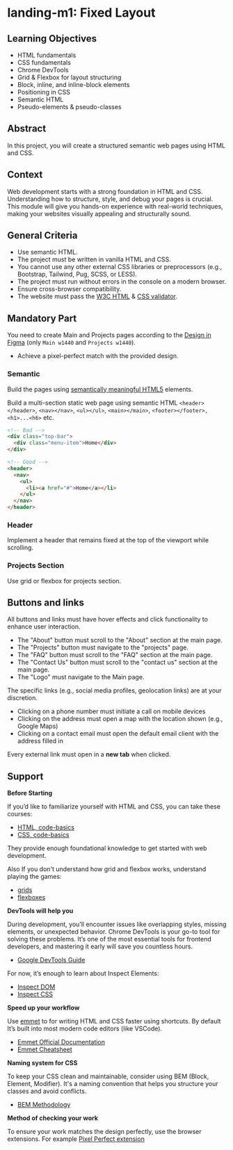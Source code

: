 # landing-m1: Fixed Layout

## Learning Objectives

- HTML fundamentals
- CSS fundamentals
- Chrome DevTools
- Grid & Flexbox for layout structuring
- Block, inline, and inline-block elements
- Positioning in CSS
- Semantic HTML
- Pseudo-elements & pseudo-classes

## Abstract

In this project, you will create a structured semantic web pages using HTML and CSS.

## Context

Web development starts with a strong foundation in HTML and CSS. Understanding how to structure, style, and debug your pages is crucial. This module will give you hands-on experience with real-world techniques, making your websites visually appealing and structurally sound.

## General Criteria

- Use semantic HTML.
- The project must be written in vanilla HTML and CSS.
- You cannot use any other external CSS libraries or preprocessors (e.g., Bootstrap, Tailwind, Pug, SCSS, or LESS).
- The project must run without errors in the console on a modern browser.
- Ensure cross-browser compatibility.
- The website must pass the [W3C HTML](https://validator.w3.org/) & [CSS validator](http://jigsaw.w3.org/css-validator/).

## Mandatory Part

You need to create Main and Projects pages according to the [Design in Figma](TODO) (only `Main w1440` and `Projects w1440`).

- Achieve a pixel-perfect match with the provided design.

### Semantic

Build the pages using [semantically meaningful HTML5](https://www.w3schools.com/html/html5_semantic_elements.asp) elements.

Build a multi-section static web page using semantic HTML `<header></header>`, `<nav></nav>`, `<ul></ul>`, `<main></main>`, `<footer></footer>, <h1>...<h6>` etc.

```html
<!-- Bad -->
<div class="top-bar">
  <div class="menu-item">Home</div>
</div>

<!-- Good -->
<header>
  <nav>
    <ul>
      <li><a href="#">Home</a></li>
    </ul>
  </nav>
</header>
```

### Header

Implement a header that remains fixed at the top of the viewport while scrolling.

### Projects Section

Use grid or flexbox for projects section.

## Buttons and links

All buttons and links must have hover effects and click functionality to enhance user interaction.

- The "About" button must scroll to the "About" section at the main page.
- The "Projects" button must navigate to the "projects" page.
- The "FAQ" button must scroll to the "FAQ" section at the main page.
- The "Contact Us" button must scroll to the "contact us" section at the main page.
- The "Logo" must navigate to the Main page.

The specific links (e.g., social media profiles, geolocation links) are at your discretion.

- Clicking on a phone number must initiate a call on mobile devices
- Clicking on the address must open a map with the location shown (e.g., Google Maps)
- Clicking on a contact email must open the default email client with the address filled in

Every external link must open in a **new tab** when clicked.

## Support

**Before Starting**

If you’d like to familiarize yourself with HTML and CSS, you can take these courses:

- [HTML, code-basics](https://code-basics.com/languages/html)
- [CSS, code-basics](https://code-basics.com/languages/css)

They provide enough foundational knowledge to get started with web development.

Also If you don't understand how grid and flexbox works, understand playing the games:

- [grids](https://cssgridgarden.com)
- [flexboxes](https://flexboxfroggy.com)

**DevTools will help you**

During development, you’ll encounter issues like overlapping styles, missing elements, or unexpected behavior. Chrome DevTools is your go-to tool for solving these problems. It’s one of the most essential tools for frontend developers, and mastering it early will save you countless hours.

- [Google DevTools Guide](https://developer.chrome.com/docs/devtools)

For now, it’s enough to learn about Inspect Elements:

- [Inspect DOM](https://developer.chrome.com/docs/devtools/dom)
- [Inspect CSS](https://developer.chrome.com/docs/devtools/css)

**Speed up your workflow**

Use [emmet](https://emmet.io) to for writing HTML and CSS faster using shortcuts. By default It’s built into most modern code editors (like VSCode).

- [Emmet Official Documentation](https://emmet.io)
- [Emmet Cheatsheet](https://docs.emmet.io/cheat-sheet/)

**Naming system for CSS**

To keep your CSS clean and maintainable, consider using BEM (Block, Element, Modifier). It's a naming convention that helps you structure your classes and avoid conflicts.

- [BEM Methodology](https://bem.info/methodology/)

**Method of checking your work**

To ensure your work matches the design perfectly, use the browser extensions. For example [Pixel Perfect extension](https://chromewebstore.google.com/search/Pixel%20perfect)
